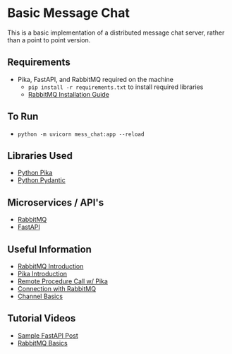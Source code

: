 # Basic Message Chat
This is a basic implementation of a distributed message chat server, rather than a point to point version.

## Requirements
* Pika, FastAPI, and RabbitMQ required on the machine
    * ```pip install -r requirements.txt``` to install required libraries
    * [RabbitMQ Installation Guide](https://www.rabbitmq.com/download.html)

## To Run
* ```python -m uvicorn mess_chat:app --reload```

## Libraries Used
* [Python Pika](https://pypi.org/project/pika/#:~:text=Pika%20is%20a%20RabbitMQ%20%28AMQP%200-9-1%29%20client%20library,RabbitMQ%E2%80%99s%20extensions.%20Python%202.7%20and%203.4%2B%20are%20supported.)
* [Python Pydantic](https://pydantic-docs.helpmanual.io/)

## Microservices / API's
* [RabbitMQ](https://www.rabbitmq.com/#features)
* [FastAPI](https://fastapi.tiangolo.com/)

## Useful Information
* [RabbitMQ Introduction](https://www.rabbitmq.com/tutorials/tutorial-one-python.html)
* [Pika Introduction](https://pika.readthedocs.io/en/stable/intro.html)
* [Remote Procedure Call w/ Pika](https://www.rabbitmq.com/tutorials/tutorial-six-python.html)
* [Connection with RabbitMQ](https://www.cloudamqp.com/blog/how-to-run-rabbitmq-with-python.html)
* [Channel Basics](https://www.rabbitmq.com/channels.html#basics)

## Tutorial Videos
* [Sample FastAPI Post](https://www.youtube.com/watch?v=wS9LfFtXdBs&ab_channel=codeme)
* [RabbitMQ Basics](https://www.youtube.com/watch?v=Cie5v59mrTg&ab_channel=HusseinNasser)